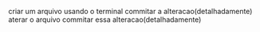 criar um arquivo usando o terminal
commitar a alteracao(detalhadamente)
aterar o arquivo
commitar essa alteracao(detalhadamente)